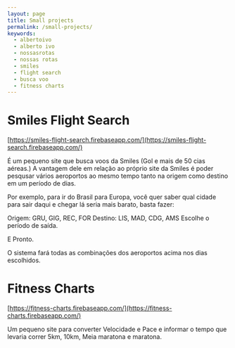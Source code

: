```yaml
---
layout: page
title: Small projects
permalink: /small-projects/
keywords:
  - albertoivo
  - alberto ivo
  - nossasrotas
  - nossas rotas
  - smiles
  - flight search
  - busca voo
  - fitness charts
---
```


# Smiles Flight Search

[https://smiles-flight-search.firebaseapp.com/](https://smiles-flight-search.firebaseapp.com/)

É um pequeno site que busca voos da Smiles (Gol e mais de 50 cias aéreas.) A vantagem dele em relação ao próprio site da Smiles é poder pesqusar vários aeroportos ao mesmo tempo tanto na origem como destino em um período de dias.

Por exemplo, para ir do Brasil para Europa, você quer saber qual cidade para sair daqui e chegar lá seria mais barato, basta fazer:

Origem: GRU, GIG, REC, FOR
Destino: LIS, MAD, CDG, AMS
Escolhe o período de saída.

E Pronto.

O sistema fará todas as combinações dos aeroportos acima nos dias escolhidos.

# Fitness Charts

[https://fitness-charts.firebaseapp.com/](https://fitness-charts.firebaseapp.com/)

Um pequeno site para converter Velocidade e Pace e informar o tempo que levaria correr 5km, 10km, Meia maratona e maratona.